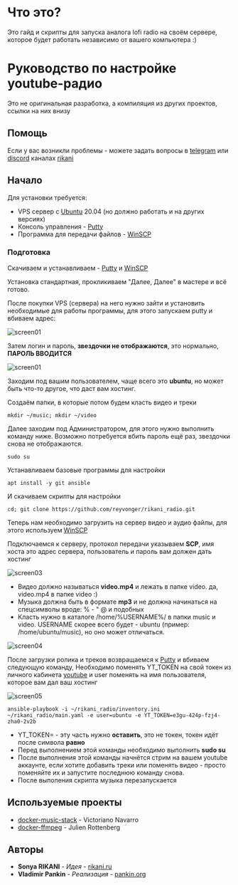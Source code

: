 # Что это?
Это гайд и скрипты для запуска аналога lofi radio на своём сервере, которое будет работать независимо от вашего компьютера :)

# Руководство по настройке youtube-радио
Это не оригинальная разработка, а компиляция из других проектов, ссылки на них внизу


## Помощь

Если у вас возникли проблемы - можете задать вопросы в [telegram](https://t.me/joinchat/FYOaAF_8mp8pgDjf) или [discord](https://discord.com/invite/4CKq3JB) каналах [rikani](https://rikani.ru)

## Начало

Для установки требуется:

* VPS сервер с [Ubuntu](https://ubuntu.com/download) 20.04 (но должно работать и на других версиях)
* Консоль управления - [Putty](https://the.earth.li/~sgtatham/putty/latest/w64/putty.exe) 
* Программа для передачи файлов - [WinSCP](https://winscp.net/eng/download.php)

### Подготовка
Скачиваем и устанавливаем - [Putty](https://the.earth.li/~sgtatham/putty/latest/w64/putty.exe) и [WinSCP](https://winscp.net/eng/download.php)

Установка стандартная, прокликиваем "Далее, Далее" в мастере и всё готово.


После покупки VPS (сервера) на него нужно зайти и установить необходимые для работы программы, для этого запускаем putty и вбиваем адрес:

![screen01](https://rikani.ru/files/putty01.png)

Затем логин и пароль, **звездочки не отображаются**, это нормально, **ПАРОЛЬ ВВОДИТСЯ**

![screen01](https://rikani.ru/files/putty02.png)

Заходим под вашим пользователем, чаще всего это **ubuntu**, но может быть что-то другое, что даст вам хостинг.

Создаём папки, в которые потом будем класть видео и треки
```
mkdir ~/music; mkdir ~/video
```

Далее заходим под Администратором, для этого нужно выполнить команду ниже. Возможно потребуется вбить пароль ещё раз, звездочки снова не отображаются.
```
sudo su
```

Устанавливаем базовые программы для настройки
```
apt install -y git ansible
```

И скачиваем скрипты для настройки
```
cd; git clone https://github.com/reyvonger/rikani_radio.git
```

Теперь нам необходимо загрузить на сервер видео и аудио файлы, для этого используем [WinSCP](https://winscp.net/eng/download.php)

Подключаемся к серверу, протокол передачи указываем **SCP**, имя хоста это адрес сервера, пользователь и пароль вам должен дать хостинг

![screen03](https://rikani.ru/files/scp01.png)

* Видео должно называться **video.mp4** и лежать в папке video. да, video.mp4 в папке video :)
* Музыка должна быть в формате **mp3** и не должна начинаться на спецсимволы вроде:  % - " @ и подобных
* Класть нужно в каталоге /home/%USERNAME%/ в папки music и video. USERNAME скорее всего будет - ubuntu (пример: /home/ubuntu/music), но оно может отличаться.


![screen04](https://rikani.ru/files/scp02.png)

После загрузки ролика и треков возвращаемся к [Putty](https://the.earth.li/~sgtatham/putty/latest/w64/putty.exe) и вбиваем следующую команду, Необходимо поменять YT_TOKEN на свой токен из личного кабинета [youtube](https://studio.youtube.com) и user поменять на имя пользователя, которое вам дал ваш хостинг

![screen05](https://rikani.ru/files/token.png)

```
ansible-playbook -i ~/rikani_radio/inventory.ini ~/rikani_radio/main.yaml -e user=ubuntu -e YT_TOKEN=e3gu-424p-fzj4-zha0-2v2b 
```
* YT_TOKEN= - эту часть нужно **оставить**, это не токен, токен идёт после символа **равно**
* Перед выполнением этой команды необходимо выполнить **sudo su**
* После выполнения этой команды начнётся стрим на вашем youtube аккаунте, если хотите добавить треки или поменять видео - просто поменяйте их и запустите последнюю команду снова. 
* Поcле выполения скрипта музыка перезапускается

## Используемые проекты

* [docker-music-stack](https://github.com/VITIMan/docker-music-stack/) - Victoriano Navarro
* [docker-ffmpeg](https://github.com/jrottenberg/ffmpeg) - Julien Rottenberg


## Авторы

* **Sonya RIKANI** - *Идея* - [rikani.ru](https://rikani.ru)
* **Vladimir Pankin** - *Реализация* - [pankin.org](https://pankin.org)


